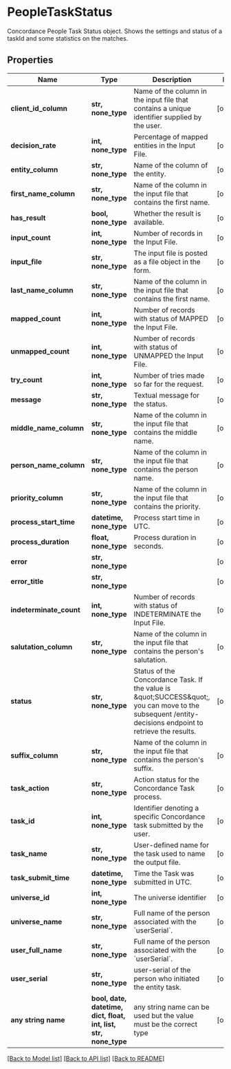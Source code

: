# PeopleTaskStatus

Concordance People Task Status object. Shows the settings and status of a taskId and some statistics on the matches. 

## Properties
Name | Type | Description | Notes
------------ | ------------- | ------------- | -------------
**client_id_column** | **str, none_type** | Name of the column in the input file that contains a unique identifier supplied by the user. | [optional] 
**decision_rate** | **int, none_type** | Percentage of mapped entities in the Input File. | [optional] 
**entity_column** | **str, none_type** | Name of the column of the entity.  | [optional] 
**first_name_column** | **str, none_type** | Name of the column in the input file that contains the first name. | [optional] 
**has_result** | **bool, none_type** | Whether the result is available. | [optional] 
**input_count** | **int, none_type** | Number of records in the Input File. | [optional] 
**input_file** | **str, none_type** | The input file is posted as a file object in the form.  | [optional] 
**last_name_column** | **str, none_type** | Name of the column in the input file that contains the first name.  | [optional] 
**mapped_count** | **int, none_type** | Number of records with status of MAPPED the Input File. | [optional] 
**unmapped_count** | **int, none_type** | Number of records with status of UNMAPPED the Input File. | [optional] 
**try_count** | **int, none_type** | Number of tries made so far for the request. | [optional] 
**message** | **str, none_type** | Textual message for the status. | [optional] 
**middle_name_column** | **str, none_type** | Name of the column in the input file that contains the middle name.  | [optional] 
**person_name_column** | **str, none_type** | Name of the column in the input file that contains the person name.  | [optional] 
**priority_column** | **str, none_type** | Name of the column in the input file that contains the priority.  | [optional] 
**process_start_time** | **datetime, none_type** | Process start time in UTC. | [optional] 
**process_duration** | **float, none_type** | Process duration in seconds. | [optional] 
**error** | **str, none_type** |  | [optional] 
**error_title** | **str, none_type** |  | [optional] 
**indeterminate_count** | **int, none_type** | Number of records with status of INDETERMINATE the Input File. | [optional] 
**salutation_column** | **str, none_type** | Name of the column in the input file that contains the person&#39;s salutation.  | [optional] 
**status** | **str, none_type** | Status of the Concordance Task. If the value is \&quot;SUCCESS\&quot;, you can move to the subsequent /entity-decisions endpoint to retrieve the results. | [optional] 
**suffix_column** | **str, none_type** | Name of the column in the input file that contains the person&#39;s suffix.  | [optional] 
**task_action** | **str, none_type** | Action status for the Concordance Task process. | [optional] 
**task_id** | **int, none_type** | Identifier denoting a specific Concordance task submitted by the user. | [optional] 
**task_name** | **str, none_type** | User-defined name for the task used to name the output file. | [optional] 
**task_submit_time** | **datetime, none_type** | Time the Task was submitted in UTC. | [optional] 
**universe_id** | **int, none_type** | The universe identifier | [optional] 
**universe_name** | **str, none_type** | Full name of the person associated with the &#x60;userSerial&#x60;.  | [optional] 
**user_full_name** | **str, none_type** | Full name of the person associated with the &#x60;userSerial&#x60;.  | [optional] 
**user_serial** | **str, none_type** | user-serial of the person who initiated the entity task. | [optional] 
**any string name** | **bool, date, datetime, dict, float, int, list, str, none_type** | any string name can be used but the value must be the correct type | [optional]

[[Back to Model list]](../README.md#documentation-for-models) [[Back to API list]](../README.md#documentation-for-api-endpoints) [[Back to README]](../README.md)


